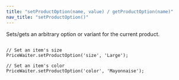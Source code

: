 ```yaml
---
title: "setProductOption(name, value) / getProductOption(name)"
nav_title: "setProductOption()"
---
```


Sets/gets an arbitrary option or variant for the current product.

<pre><code class="javascript">
// Set an item's size
PriceWaiter.setProductOption('size', 'Large');

// Set an item's color
PriceWaiter.setProductOption('color', 'Mayonnaise');
</code></pre>
